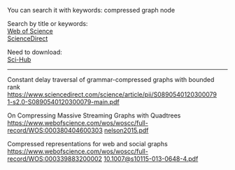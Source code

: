 You can search it with keywords: compressed graph node

Search by title or keywords:  
[Web of Science](https://www.webofscience.com/wos/woscc/basic-search)  
[ScienceDirect](https://www.sciencedirect.com/)  

Need to download:  
[Sci-Hub](https://sci-hub.ru/)  

---
Constant delay traversal of grammar-compressed graphs with bounded rank
https://www.sciencedirect.com/science/article/pii/S0890540120300079  
[1-s2.0-S0890540120300079-main.pdf](https://github.com/Junyu-Liu-Nate/GRPTeam202103/files/7410424/1-s2.0-S0890540120300079-main.pdf)

On Compressing Massive Streaming Graphs with Quadtrees
https://www.webofscience.com/wos/woscc/full-record/WOS:000380404600303
[nelson2015.pdf](https://github.com/Junyu-Liu-Nate/GRPTeam202103/files/7423029/nelson2015.pdf)

Compressed representations for web and social graphs
https://www.webofscience.com/wos/woscc/full-record/WOS:000339883200002
[10.1007@s10115-013-0648-4.pdf](https://github.com/Junyu-Liu-Nate/GRPTeam202103/files/7423079/10.1007%40s10115-013-0648-4.pdf)
